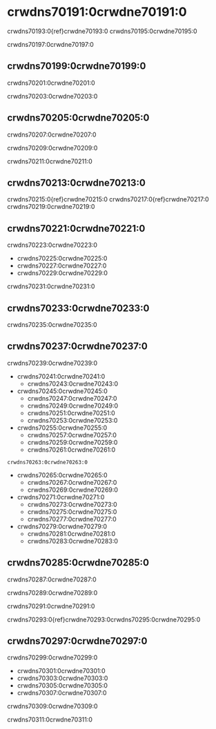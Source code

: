<a name="General_guidance_and_good_practice_for_testing"></a>

# crwdns70191:0crwdne70191:0

crwdns70193:0{ref}crwdne70193:0<rr-testing-types-of-testing> crwdns70195:0crwdne70195:0

crwdns70197:0crwdne70197:0
## crwdns70199:0crwdne70199:0

crwdns70201:0crwdne70201:0

crwdns70203:0crwdne70203:0

## crwdns70205:0crwdne70205:0

crwdns70207:0crwdne70207:0

crwdns70209:0crwdne70209:0

crwdns70211:0crwdne70211:0

## crwdns70213:0crwdne70213:0

crwdns70215:0{ref}crwdne70215:0 crwdns70217:0{ref}crwdne70217:0 crwdns70219:0crwdne70219:0

## crwdns70221:0crwdne70221:0

crwdns70223:0crwdne70223:0

- crwdns70225:0crwdne70225:0
- crwdns70227:0crwdne70227:0
- crwdns70229:0crwdne70229:0

crwdns70231:0crwdne70231:0

## crwdns70233:0crwdne70233:0

crwdns70235:0crwdne70235:0

## crwdns70237:0crwdne70237:0

crwdns70239:0crwdne70239:0

- crwdns70241:0crwdne70241:0
  - crwdns70243:0crwdne70243:0
- crwdns70245:0crwdne70245:0
  - crwdns70247:0crwdne70247:0
  - crwdns70249:0crwdne70249:0
  - crwdns70251:0crwdne70251:0
  - crwdns70253:0crwdne70253:0
- crwdns70255:0crwdne70255:0
  - crwdns70257:0crwdne70257:0
  - crwdns70259:0crwdne70259:0
  - crwdns70261:0crwdne70261:0
```{note}
crwdns70263:0crwdne70263:0
```
- crwdns70265:0crwdne70265:0
  - crwdns70267:0crwdne70267:0
  - crwdns70269:0crwdne70269:0
- crwdns70271:0crwdne70271:0
  - crwdns70273:0crwdne70273:0
  - crwdns70275:0crwdne70275:0
  - crwdns70277:0crwdne70277:0
- crwdns70279:0crwdne70279:0
  - crwdns70281:0crwdne70281:0
  - crwdns70283:0crwdne70283:0

## crwdns70285:0crwdne70285:0

crwdns70287:0crwdne70287:0

crwdns70289:0crwdne70289:0

crwdns70291:0crwdne70291:0

crwdns70293:0{ref}crwdne70293:0<rr-testing-challenges-difficult-quatify>crwdns70295:0crwdne70295:0

## crwdns70297:0crwdne70297:0

crwdns70299:0crwdne70299:0

- crwdns70301:0crwdne70301:0
- crwdns70303:0crwdne70303:0
- crwdns70305:0crwdne70305:0
- crwdns70307:0crwdne70307:0

crwdns70309:0crwdne70309:0

crwdns70311:0crwdne70311:0
